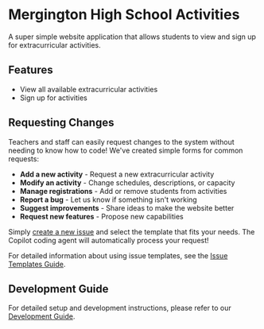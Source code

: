 # Mergington High School Activities

A super simple website application that allows students to view and sign up for extracurricular activities.

## Features

- View all available extracurricular activities
- Sign up for activities

## Requesting Changes

Teachers and staff can easily request changes to the system without needing to know how to code! We've created simple forms for common requests:

- **Add a new activity** - Request a new extracurricular activity
- **Modify an activity** - Change schedules, descriptions, or capacity
- **Manage registrations** - Add or remove students from activities
- **Report a bug** - Let us know if something isn't working
- **Suggest improvements** - Share ideas to make the website better
- **Request new features** - Propose new capabilities

Simply [create a new issue](https://github.com/lalepi/skills-expand-your-team-with-copilot/issues/new/choose) and select the template that fits your needs. The Copilot coding agent will automatically process your request!

For detailed information about using issue templates, see the [Issue Templates Guide](../docs/issue-templates-guide.md).

## Development Guide

For detailed setup and development instructions, please refer to our [Development Guide](../docs/how-to-develop.md).
